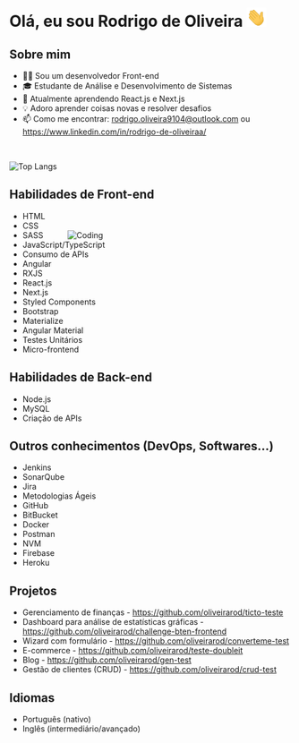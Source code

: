 # Olá, eu sou Rodrigo de Oliveira <img width="35" src="https://github.com/1999AZZAR/1999AZZAR/blob/main/resources/img/waving.gif">

## Sobre mim
- 👨‍💻 Sou um desenvolvedor Front-end
- 🎓 Estudante de Análise e Desenvolvimento de Sistemas
- 🌱 Atualmente aprendendo React.js e Next.js
- 💡 Adoro aprender coisas novas e resolver desafios
- 📫 Como me encontrar: rodrigo.oliveira9104@outlook.com ou https://www.linkedin.com/in/rodrigo-de-oliveiraa/

<div>
  <br>

  ![Top Langs](https://github-readme-stats.vercel.app/api/top-langs/?username=oliveirarod&theme=radical)
</div>

## Habilidades de Front-end
- HTML
- CSS
- SASS <img align="right" alt="Coding" width="400" src="https://media.tenor.com/2uyENRmiUt0AAAAC/coding.gif" />
- JavaScript/TypeScript
- Consumo de APIs
- Angular
- RXJS
- React.js
- Next.js
- Styled Components
- Bootstrap
- Materialize
- Angular Material
- Testes Unitários
- Micro-frontend


## Habilidades de Back-end
- Node.js
- MySQL
- Criação de APIs

## Outros conhecimentos (DevOps, Softwares...)
- Jenkins
- SonarQube
- Jira
- Metodologias Ágeis
- GitHub
- BitBucket
- Docker
- Postman
- NVM
- Firebase
- Heroku

## Projetos
- Gerenciamento de finanças - https://github.com/oliveirarod/ticto-teste
- Dashboard para análise de estatísticas gráficas - https://github.com/oliveirarod/challenge-bten-frontend
- Wizard com formulário - https://github.com/oliveirarod/converteme-test
- E-commerce - https://github.com/oliveirarod/teste-doubleit
- Blog - https://github.com/oliveirarod/gen-test
- Gestão de clientes (CRUD) - https://github.com/oliveirarod/crud-test

## Idiomas
- Português (nativo)
- Inglês (intermediário/avançado)
